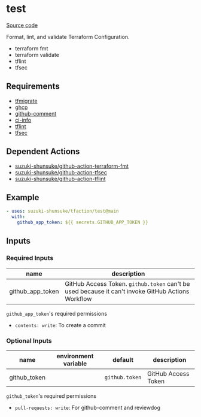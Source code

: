 # test

[Source code](https://github.com/suzuki-shunsuke/tfaction/tree/main/test)

Format, lint, and validate Terraform Configuration.

* terraform fmt
* terraform validate
* tflint
* tfsec

## Requirements

* [tfmigrate](https://github.com/minamijoyo/tfmigrate)
* [ghcp](https://github.com/int128/ghcp)
* [github-comment](https://github.com/suzuki-shunsuke/github-comment)
* [ci-info](https://github.com/suzuki-shunsuke/ci-info)
* [tflint](https://github.com/terraform-linters/tflint)
* [tfsec](https://github.com/aquasecurity/tfsec)

## Dependent Actions

* [suzuki-shunsuke/github-action-terraform-fmt](https://github.com/suzuki-shunsuke/github-action-terraform-fmt)
* [suzuki-shunsuke/github-action-tfsec](https://github.com/suzuki-shunsuke/github-action-tfsec)
* [suzuki-shunsuke/github-action-tflint](https://github.com/suzuki-shunsuke/github-action-tflint)

## Example

```yaml
- uses: suzuki-shunsuke/tfaction/test@main
  with:
    github_app_token: ${{ secrets.GITHUB_APP_TOKEN }}
```

## Inputs

### Required Inputs

name | description
--- | ---
github_app_token | GitHub Access Token. `github.token` can't be used because it can't invoke GitHub Actions Workflow

`github_app_token`'s required permissions

* `contents: write`: To create a commit

### Optional Inputs

name | environment variable | default | description
--- | --- | --- | ---
github_token | | `github.token` | GitHub Access Token

`github_token`'s required permissions

* `pull-requests: write`: For github-comment and reviewdog
